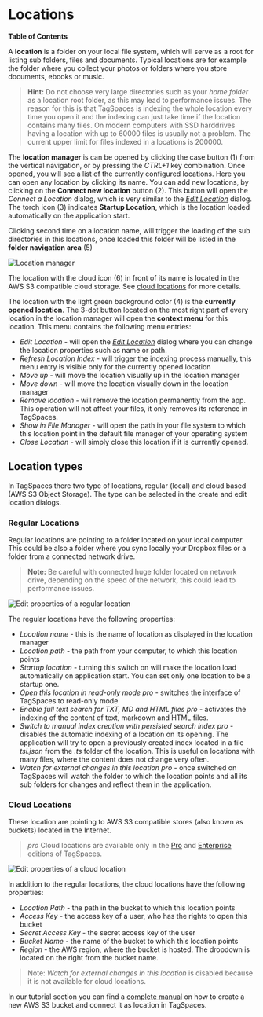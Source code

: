 # Locations

**Table of Contents**
<!-- toc -->

A **location** is a folder on your local file system, which will serve as a root for listing sub folders, files and documents. Typical locations are for example the folder where you collect your photos or folders where you store documents, ebooks or music.

> **Hint:** Do not choose very large directories such as your *home folder* as a location root folder, as this may lead to performance issues. The reason for this is that TagSpaces is indexing the whole location every time you open it and the indexing can just take time if the location contains many files. On modern computers with SSD harddrives having a location with up to 60000 files is usually not a problem. The current upper limit for files indexed in a locations is 200000.

The **location manager** is can be opened by clicking the case button (1) from the vertical navigation, or by pressing the *CTRL+1* key combination. Once opened, you will see a list of the currently configured locations. Here you can open any location by clicking its name. You can add new locations, by clicking on the **Connect new location** button (2). This button will open the *Connect a Location* dialog, which is very similar to the [*Edit Location*](#regular-locations) dialog. The torch icon (3) indicates **Startup Location**, which is the location loaded automatically on the application start.

Clicking second time on a location name, will trigger the loading of the sub directories in this locations, once loaded this folder will be listed in the **folder navigation area** (5)

![Location manager](/media/location-manager.png)

The location with the cloud icon (6) in front of its name is located in the AWS S3 compatible cloud storage. See [cloud locations](#cloud-locations) for more details.

The location with the light green background color (4) is the **currently opened location**. The 3-dot button located on the most right part of every location in the location manager will open the **context menu** for this location. This menu contains the following menu entries:

* *Edit Location* - will open the [*Edit Location*](#regular-locations) dialog where you can change the location properties such as name or path.
* *Refresh Location Index* - will trigger the indexing process manually, this menu entry is visible only for the currently opened location
* *Move up* - will move the location visually up in the location manager
* *Move down* - will move the location visually down in the location manager
* *Remove location* - will remove the location permanently from the app. This operation will not affect your files, it only removes its reference in TagSpaces.
* *Show in File Manager* - will open the path in your file system to which this location point in the default file manager of your operating system
* *Close Location* - will simply close this location if it is currently opened.


## Location types

In TagSpaces there two type of locations, regular (local) and cloud based (AWS S3 Object Storage). The type can be selected in the create and edit location dialogs.

<!-- You can also select here the default [**perspective**](browsing-files.md#perspectives), used with this location. For example if the  location contains mainly images and photos, you may want to open it with the  [**image-swiper perspective**](/extensions/perspectiveImageSwipper.md) , offering a preview of the images and easy navigation through them. -->

### Regular Locations
Regular locations are pointing to a folder located on your local computer. This could be also a folder where you sync locally your Dropbox files or a folder from a connected network drive.

> **Note:** Be careful with connected huge folder located on network drive, depending on the speed of the network, this could lead to performance issues.

![Edit properties of a regular location](/media/edit-regular-location-dialog.png)

The regular locations have the following properties:

* *Location name* - this is the name of location as displayed in the location manager
* *Location path* - the path from your computer, to which this location points
* *Startup location* - turning this switch on will make the location load automatically on application start. You can set only one location to be a startup one.
* *Open this location in read-only mode* <i class="profeature">pro</i> - switches the interface of TagSpaces to read-only mode
* *Enable full text search for TXT, MD and HTML files* <i class="profeature">pro</i> - activates the indexing of the content of text, markdown and HTML files.
* *Switch to manual index creation with persisted search index* <i class="profeature">pro</i> - disables the automatic indexing of a location on its opening. The application will try to open a previously created index located in a file *tsi.json* from the *.ts* folder of the location. This is useful on locations with many files, where the content does not change very often.
* *Watch for external changes in this location* <i class="profeature">pro</i> - once switched on TagSpaces will watch the folder to which the location points and all its sub folders for changes and reflect them in the application.

### Cloud Locations
These location are pointing to AWS S3 compatible stores (also known as buckets) located in the Internet.

> <i class="profeature">pro</i> Cloud locations are available only in the [Pro](https://www.tagspaces.org/products/pro) and [Enterprise](https://www.tagspaces.org/products/enterprise) editions of TagSpaces.

![Edit properties of a cloud location](/media/edit-cloud-location-dialog.png)

In addition to the regular locations, the cloud locations have the following properties:

* *Location Path* - the path in the bucket to which this location points
* *Access Key* - the access key of a user, who has the rights to open this bucket
* *Secret Access Key* - the secret access key of the user
* *Bucket Name* - the name of the bucket to which this location points
* *Region* - the AWS region, where the bucket is hosted. The dropdown is located on the right from the bucket name.

> Note: *Watch for external changes in this location* is disabled because it is not available for cloud locations.

In our tutorial section you can find a [complete manual](/tutorials/s3-bucket-locations.md) on how to create a new AWS S3 bucket and connect it as location in TagSpaces.